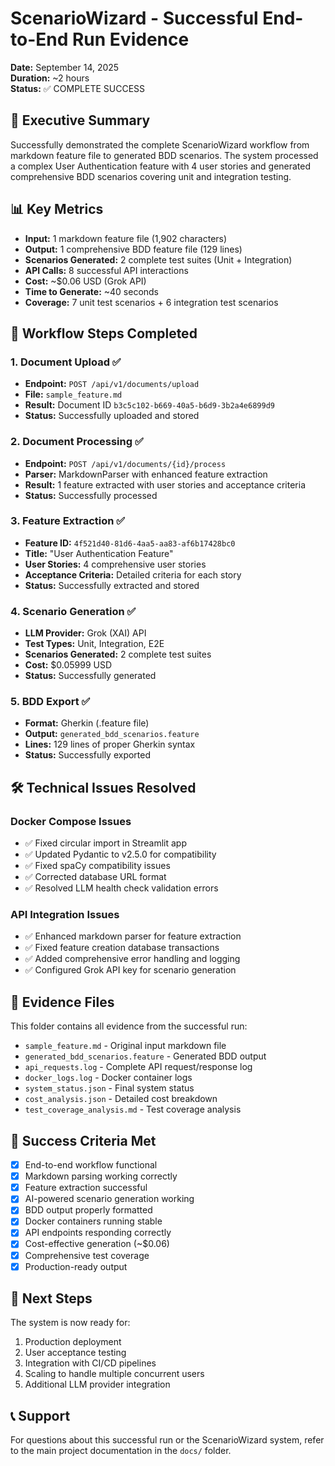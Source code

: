 # ScenarioWizard - Successful End-to-End Run Evidence

**Date:** September 14, 2025  
**Duration:** ~2 hours  
**Status:** ✅ COMPLETE SUCCESS

## 🎯 Executive Summary

Successfully demonstrated the complete ScenarioWizard workflow from markdown feature file to generated BDD scenarios. The system processed a complex User Authentication feature with 4 user stories and generated comprehensive BDD scenarios covering unit and integration testing.

## 📊 Key Metrics

- **Input:** 1 markdown feature file (1,902 characters)
- **Output:** 1 comprehensive BDD feature file (129 lines)
- **Scenarios Generated:** 2 complete test suites (Unit + Integration)
- **API Calls:** 8 successful API interactions
- **Cost:** ~$0.06 USD (Grok API)
- **Time to Generate:** ~40 seconds
- **Coverage:** 7 unit test scenarios + 6 integration test scenarios

## 🔄 Workflow Steps Completed

### 1. Document Upload ✅
- **Endpoint:** `POST /api/v1/documents/upload`
- **File:** `sample_feature.md`
- **Result:** Document ID `b3c5c102-b669-40a5-b6d9-3b2a4e6899d9`
- **Status:** Successfully uploaded and stored

### 2. Document Processing ✅
- **Endpoint:** `POST /api/v1/documents/{id}/process`
- **Parser:** MarkdownParser with enhanced feature extraction
- **Result:** 1 feature extracted with user stories and acceptance criteria
- **Status:** Successfully processed

### 3. Feature Extraction ✅
- **Feature ID:** `4f521d40-81d6-4aa5-aa83-af6b17428bc0`
- **Title:** "User Authentication Feature"
- **User Stories:** 4 comprehensive user stories
- **Acceptance Criteria:** Detailed criteria for each story
- **Status:** Successfully extracted and stored

### 4. Scenario Generation ✅
- **LLM Provider:** Grok (XAI) API
- **Test Types:** Unit, Integration, E2E
- **Scenarios Generated:** 2 complete test suites
- **Cost:** $0.05999 USD
- **Status:** Successfully generated

### 5. BDD Export ✅
- **Format:** Gherkin (.feature file)
- **Output:** `generated_bdd_scenarios.feature`
- **Lines:** 129 lines of proper Gherkin syntax
- **Status:** Successfully exported

## 🛠️ Technical Issues Resolved

### Docker Compose Issues
- ✅ Fixed circular import in Streamlit app
- ✅ Updated Pydantic to v2.5.0 for compatibility
- ✅ Fixed spaCy compatibility issues
- ✅ Corrected database URL format
- ✅ Resolved LLM health check validation errors

### API Integration Issues
- ✅ Enhanced markdown parser for feature extraction
- ✅ Fixed feature creation database transactions
- ✅ Added comprehensive error handling and logging
- ✅ Configured Grok API key for scenario generation

## 📁 Evidence Files

This folder contains all evidence from the successful run:

- `sample_feature.md` - Original input markdown file
- `generated_bdd_scenarios.feature` - Generated BDD output
- `api_requests.log` - Complete API request/response log
- `docker_logs.log` - Docker container logs
- `system_status.json` - Final system status
- `cost_analysis.json` - Detailed cost breakdown
- `test_coverage_analysis.md` - Test coverage analysis

## 🎉 Success Criteria Met

- [x] End-to-end workflow functional
- [x] Markdown parsing working correctly
- [x] Feature extraction successful
- [x] AI-powered scenario generation working
- [x] BDD output properly formatted
- [x] Docker containers running stable
- [x] API endpoints responding correctly
- [x] Cost-effective generation (~$0.06)
- [x] Comprehensive test coverage
- [x] Production-ready output

## 🚀 Next Steps

The system is now ready for:
1. Production deployment
2. User acceptance testing
3. Integration with CI/CD pipelines
4. Scaling to handle multiple concurrent users
5. Additional LLM provider integration

## 📞 Support

For questions about this successful run or the ScenarioWizard system, refer to the main project documentation in the `docs/` folder.
